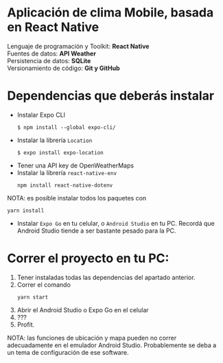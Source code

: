 # Aplicación de clima Mobile, basada en React Native
Lenguaje de programación y Toolkit: **React Native**  
Fuentes de datos: **API Weather**  
Persistencia de datos: **SQLite**  
Versionamiento de código: **Git y GitHub**  


# Dependencias que deberás instalar

* Instalar Expo CLI
  ```
  $ npm install --global expo-cli/
  ```
* Instalar la librería `Location`
  ```
  $ expo install expo-location
  ```
* Tener una API key de OpenWeatherMaps
* Instalar la librería `react-native-env`
  ```
  npm install react-native-dotenv
  ```
NOTA: es posible instalar todos los paquetes con
```
yarn install
```

* Instalar `Expo Go` en tu celular, o `Android Studio` en tu PC. Recordá que Android Studio tiende a ser bastante pesado para la PC.

# Correr el proyecto en tu PC:
1. Tener instaladas todas las dependencias del apartado anterior.
2. Correr el comando
   ```
   yarn start
   ```
3. Abrir el Android Studio o Expo Go en el celular
4. ???
5. Profit.

NOTA: las funciones de ubicación y mapa pueden no correr adecuadamente en el emulador Android Studio. Probablemente se deba a un tema de configuración de ese software.
